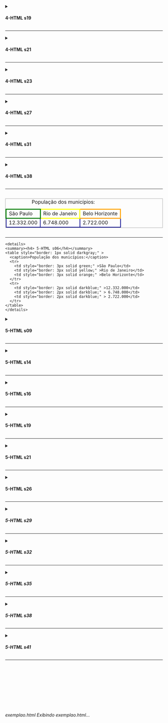 
<!DOCTYPE html>
<html>
<head>
    <title>Texto na aba 4-HTML s13</title>
    <meta name="author" content="Claudio Ganança" />
    <meta name="keywords" content="html, tags, design" />
    <meta name="description" content="Todos os exemplos de programação HTML" />
    <meta name="viewport" content="width=device-width, initial-scale=1.0">
</head>
<body>
<details>
  <summary><h4> 4-HTML s19</h4></summary>
	<div>Uma tag ‘DIV’ é semelhante à ‘P’.</div>
	<h1>h1 é bem usada pra colocar nomes de capítulos no documento.</h1>
	<h2>h2 pode ser um título para parte do texto.</h2>
	<p>Aqui um parágrafo.</p>
	<h3>h3 pode ser um subtítulo.</h3>
	<h4>h4 pode ser o subtítulo do subtítulo.</h4>
	<h5>h5 pode ser um subítem.</h5>
	<h6>h6 é o último nível desta hierarquia.</h6>
	<p>Aqui outro parágrafo.</p>
</details><hr />

<details>
  <summary><h4> 4-HTML s21</h4></summary>
		<div>O elemento 'hr' produz uma quebra de linha,<hr /> mas desenha uma linha horizontal.</div>
		<div>O elemento 'i' muda o texto para o formato <i>itálico</i>, o 'b' coloca o texto contido nele em formato <b>negrito</b>.</div>
		<div>O elemento 'big' <big>aumenta o texto</big>, e pode ser usado repetido até 6 vezes para <big><big><big><big><big><big>aumentar muito o texto </big></big></big></big></big></big>.</div>
		<div>O elemento 'small' <small>diminui o texto</small>, e pode ser usado repetido até 6 vezes para <small><small><small><small><small><small>diminuir muito o texto</small></small></small></small></small></small>.</div>
</details><hr />

<details>
  <summary><h4> 4-HTML s23</h4></summary>
		<div>O elemento <i>‘sup’ = ‘superscript’</i> ajuda a escrever exponenciação, por exemplo: <b>2<sup>3</sup> = 8</b>, ou ainda em textos, por exemplo: <b>Prof<sup>as</sup></b>.</div>
		<div>O elemento <i>‘sub’ = ‘subscript’</i> ajuda a escrever fórmula química, por exemplo: <b>H<sub>2</sub>O</b> ou uma mais complexa, como da serotonina <b>C<sub>10</sub>H<sub>12</sub></b>.</div>
</details><hr />
 
<details>
  <summary><h4> 4-HTML s27</h4></summary>
   <figure>
      <img src="Addo_CrocodileRanch_AddoLion_a06f01.jpg" alt="Leão Addo" width="70%" />
      <figcaption>
        Fig.1 - Leão Addo, do Addo Crocodile Ranch, na cidade Addo, em Eastern Cape, South Africa.
      </figcaption>
    </figure>
</details><hr />

<details>
  <summary><h4> 4-HTML s31</h4></summary>
	<svg width="400" height="100">
		<rect width="400" height="100" stroke="darkblue" stroke-width="6" fill="cyan" />
	</svg>
	<svg width="400" height="180">
		<rect width="150" height="150" x="50" y="20" rx="20" ry="20" stroke="maroon" stroke-width="8" fill="antiquewhite" />
	</svg>
	<svg width="200" height="200">
		<circle cx="100" cy="100" r="95" stroke="olive" stroke-width="4" fill="darkgreen" />
	</svg>
	<svg width="300" height="200">
	  <polygon points="100,10 40,198 190,78 10,78 160,198" stroke="purple" stroke-width="5" fill="lime" />
	</svg>
</details><hr />

<details>
  <summary><h4> 4-HTML s38</h4></summary>
<svg height="120" width="400">
  <defs>
    <linearGradient id="meuGradual_01" x1="0%" y1="0%" x2="100%" y2="0%">
<stop offset="0%" style="stop-color:#0078ff;stop-opacity:1" />
<stop offset="100%" style="stop-color:#0044aa;stop-opacity:1" />
    </linearGradient>
  </defs>

  <ellipse cx="190" cy="60" rx="180" ry="50" fill="url(#meuGradual_01)" />

  <text fill="white" font-size="45" font-family="Verdana" x="80" y="76">USCS</text>
</svg>
</details><hr />

<div style="text-align:center">
	<table style="border: 1px solid darkgray;display: inline-block;" >
	  <caption>População dos municípios:</caption>
	  <tr>
		<td style="border: 3px solid green;" >São Paulo</td>
		<td style="border: 3px solid yellow;" >Rio de Janeiro</td>
		<td style="border: 3px solid orange;" >Belo Horizonte</td>
	  </tr>
	  <tr>
		<td style="border: 2px solid darkblue;" >12.332.000</td>
		<td style="border: 2px solid darkblue;" > 6.748.000</td>
		<td style="border: 2px solid darkblue;" > 2.722.000</td>
	  </tr>
	</table>
</div>

<hr />

	<details>
	<summary><h4> 5-HTML s06</h4></summary>
	<table style="border: 1px solid darkgray;" >
	  <caption>População dos municípios:</caption>
	  <tr>
		<td style="border: 3px solid green;" >São Paulo</td>
		<td style="border: 3px solid yellow;" >Rio de Janeiro</td>
		<td style="border: 3px solid orange;" >Belo Horizonte</td>
	  </tr>
	  <tr>
		<td style="border: 2px solid darkblue;" >12.332.000</td>
		<td style="border: 2px solid darkblue;" > 6.748.000</td>
		<td style="border: 2px solid darkblue;" > 2.722.000</td>
	  </tr>
	</table>
	</details>


<details>
  <summary><h4> 5-HTML s09</h4></summary>
<table style="border: 1px solid teal;" >
 <caption>População dos municípios:</caption>
  <tr>
    <th style="border: 3px solid tan;" >Cidade</th>
    <th style="border: 3px solid antiquewhite;" >População</th>
    <th style="border: 3px solid teal;" >PIB</th>
  </tr>
  <tr>
    <td style="border: 3px solid tan;" >São Paulo</td>
    <td style="border: 3px solid antiquewhite;" >12.332.000</td>
    <td style="border: 3px solid teal;" >699.288.352.000</td>
  </tr>
  <tr>
    <td style="border: 2px solid tan;" >Rio de Janeiro</td>
    <td style="border: 2px solid antiquewhite;" > 6.748.000</td>
    <td style="border: 2px solid darkblue;" >337.594.462.000</td>
  </tr>
  <tr>
    <td style="border: 2px solid tan;" >Belo Horizonte</td>
    <td style="border: 2px solid antiquewhite;" >2.722.000</td>
    <td style="border: 2px solid darkblue;" >88.951.168.000</td>
  </tr>
</table>
</details><hr />

<details>
  <summary><h4> 5-HTML s14</h4></summary>
<ul>
  <li>Coffee</li>
  <li>Tea</li>
  <li>Milk</li>
</ul>
</details><hr />

<details>
  <summary><h4> 5-HTML s16</h4></summary>
<ul>
  <li>Coffee</li>
  <li>Tea
    <ul>
      <li>Black tea</li>
      <li>Green tea</li>
    </ul>
  </li>
  <li>Milk</li>
</ul>
</details><hr />

<details>
  <summary><h4> 5-HTML s19</h4></summary>
<ol>
  <li>Coffee</li>
  <li>Tea</li>
  <li>Milk</li>
</ol>
<ol start="50">
  <li>Coffee</li>
  <li>Tea</li>
  <li>Milk</li>
</ol>
</details><hr />

<details>
  <summary><h4> 5-HTML s21</h4></summary>
<dl>
  <dt>Coffee</dt>
  <dd>Café com opções de preparo quente ou frio.</dd>
  <dt>Milk</dt>
  <dd>Leite puro,com açúcar 
      ou achocolatado.</dd>
  <dt>Tea</dt>
  <dd>Chá com vários sabores, 
      servidos quentes ou frios.</dd>
</dl>
</details><hr />

<details>
  <summary><h4> 5-HTML s26</h4></summary>
<main>
  <h1>Navegadores mais Populares</h1>
  <p>Chrome, Firefox, e Edge são os navegadores mais usados atualmente.</p>

  <article>
    <h2>Google Chrome</h2>
    <p>Google Chrome é um navegador web desenvolvido pela empresa Google, lançado em 2008. Chrome é o navegador mais popular do mundo nos dias de hoje!</p>
  </article>

  <article>
    <h2>Mozilla Firefox</h2>
    <p>Mozilla Firefox é um navegador web de código aberto (<i>open-source<>) desenvolvido pela empresa Mozilla. Firefox é o segundo navegador mais popular do mundo desde Janeiro de 2018.</p>
  </article>

  <article>
    <h2>Microsoft Edge</h2>
    <p>Microsoft Edge é um navegador web browser desenvolvido pela Microsoft, lançado em 2015. Microsoft Edge substituiu o Internet Explorer e é extremamente aderente às funcionalidades disponíveis para HTML5 e CSS3.</p>
  </article>
</main>
</details><hr />

<details>
  <summary><h4> 5-HTML s29</h4></summary>
<main>
	<article>
	  <header>
		<h1>Treinamento InovaNEX</h1>
		<p><small>Postado por Vinícius</small></p>
		<p>Passando pelos elementos com significado semântico em HTML.</p>
	  </header>
	  <p>Lorem ipsum dolor sit amet, consectetur adipiscing elit, sed do eiusmod tempor incididunt ut labore et dolore magna aliqua. Hac habitasse platea dictumst quisque sagittis purus sit amet volutpat. Scelerisque felis imperdiet proin fermentum leo vel orci porta. Scelerisque felis imperdiet proin fermentum leo. Blandit turpis cursus in hac habitasse platea dictumst.</p>
	  <footer>
		<h3>HTML</h3>
		<p>Material desenvolvido exclusivamente para treinamento de futuros desenvolvedores.</p>
	  </footer>
	</article>
</main>
</details><hr />

<details>
  <summary><h4> 5-HTML s32</h4></summary>
<main>
  <aside style="width:20%;float:left;margin-right:15px;background-color:lightgray;">
<h4>Epcot Center</h4>
<p>O Epcot é um parque temático no Walt Disney World Resort com atrações emocionantes, pavilhões internacionais, fogos de artifício premiados e eventos especiais sazonais.</p>
  </aside>
  <section>
<h2>Histórico do WWF</h2>
<p>O World Wide Fund for Nature (WWF) é uma organização internacional que trabalha em questões relacionadas à conservação, pesquisa e restauração do meio ambiente, anteriormente denominada World Wildlife Fund. O WWF foi fundado em 1961.</p>
  </section>
  <section>
<h2>Símbolo da WWF</h2>
<p>O Panda tornou-se o símbolo da WWF. O conhecido logotipo do panda da WWF originou-se de um panda chamado Chi Chi que foi transferido do Zoológico de Pequim para o Zoológico de Londres no mesmo ano do estabelecimento do WWF.</p>
  </section>
</main>
</details><hr />

<details>
  <summary><h4> 5-HTML s35</h4></summary>
<dialog style="display:block;width:35%;position:absolute;z-index:1;float:left; margin-left:30%;background-color:yellow;" >
  <h5>ATENÇÃO</h5>
  <p>Aqui uma mensagem de erro de exemplo para o pessoal em treinamento.</p>
</dialog>
<main>
  <article>
Lorem ipsum dolor sit amet, consectetur adipiscing elit, sed do eiusmod tempor incididunt ut labore et dolore magna aliqua. Hac habitasse platea dictumst quisque sagittis purus sit amet volutpat. Scelerisque felis imperdiet proin fermentum leo vel orci porta. Scelerisque felis imperdiet proin fermentum leo. Blandit turpis cursus in hac habitasse platea dictumst. Vitae aliquet nec ullamcorper sit amet risus nullam eget. Enim blandit volutpat maecenas volutpat blandit. Sed arcu non odio euismod lacinia at quis. Magna sit amet purus gravida. Pulvinar pellentesque habitant morbi tristique senectus et netus et malesuada. Odio pellentesque diam volutpat commodo. Porta lorem mollis aliquam ut porttitor leo a diam sollicitudin. Ornare arcu dui vivamus arcu felis bibendum.
  </article>
</main>
</details><hr />


<details>
  <summary><h4> 5-HTML s38</h4></summary>
<div>Lista de <span id="tp_titulo" style="background-color:lightgreen;"> produtos </span></div>

<ul>
  <li><data value="A1053">Arroz Número Um</data></li>
  <li><data value="A1122">Macarrão Tagliarini</data></li>
  <li><data value="A1055">Feijão Ribeirão</data></li>
</ul>
</details><hr />

<details>
  <summary><h4> 5-HTML s41</h4></summary>
	<h1>Bem vindo à USCS</h1>
	<details>
		  <summary>Campus situado em São Caetano do Sul</summary>
		  <img src="USCS.png" alt="USCS" width="10%" />
		  <p>Rua Conceição, 321<br />Bairro Santo Antônio</p>
	</details><hr />
</details><hr />
<br /><br /><br /><br /><br /><br /><br /><br /><br />

</body>
</html>
exemplao.html
Exibindo exemplao.html…

